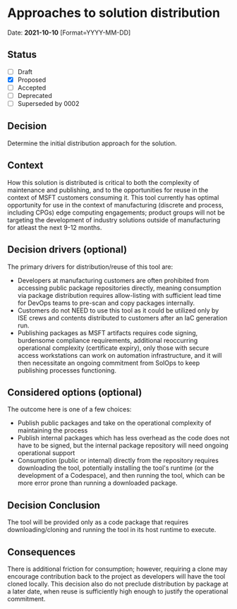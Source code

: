 # Approaches to solution distribution

Date: **2021-10-10** [Format=YYYY-MM-DD]

## Status

- [ ] Draft
- [X] Proposed
- [ ] Accepted
- [ ] Deprecated
- [ ] Superseded by 0002

## Decision

Determine the initial distribution approach for the solution.

## Context

How this solution is distributed is critical to both the complexity of maintenance and publishing, and to the opportunities for reuse in the context of MSFT customers consuming it. This tool currently has optimal opportunity for use in the context of manufacturing (discrete and process, including CPGs) edge computing engagements; product groups will not be targeting the development of industry solutions outside of manufacturing for atleast the next 9-12 months.

## Decision drivers (optional)

The primary drivers for distribution/reuse of this tool are:

- Developers at manufacturing customers are often prohibited from accessing public package repositories directly, meaning consumption via package distribution requires allow-listing with sufficient lead time for DevOps teams to pre-scan and copy packages internally.
- Customers do not NEED to use this tool as it could be utilized only by ISE crews and contents distributed to customers after an IaC generation run.
- Publishing packages as MSFT artifacts requires code signing, burdensome compliance requirements, additional reoccurring operational complexity (certificate expiry), only those with secure access workstations can work on automation infrastructure, and it will then necessitate an ongoing commitment from SolOps to keep publishing processes functioning.

## Considered options (optional)

The outcome here is one of a few choices:

- Publish public packages and take on the operational complexity of maintaining the process
- Publish internal packages which has less overhead as the code does not have to be signed, but the internal package repository will need ongoing operational support
- Consumption (public or internal) directly from the repository requires downloading the tool, potentially installing the tool's runtime (or the development of a Codespace), and then running the tool, which can be more error prone than running a downloaded package.

## Decision Conclusion

The tool will be provided only as a code package that requires downloading/cloning and running the tool in its host runtime to execute.

## Consequences

There is additional friction for consumption; however, requiring a clone may encourage contribution back to the project as developers will have the tool cloned locally. This decision also do not preclude distribution by package at a later date, when reuse is sufficiently high enough to justify the operational commitment.  
